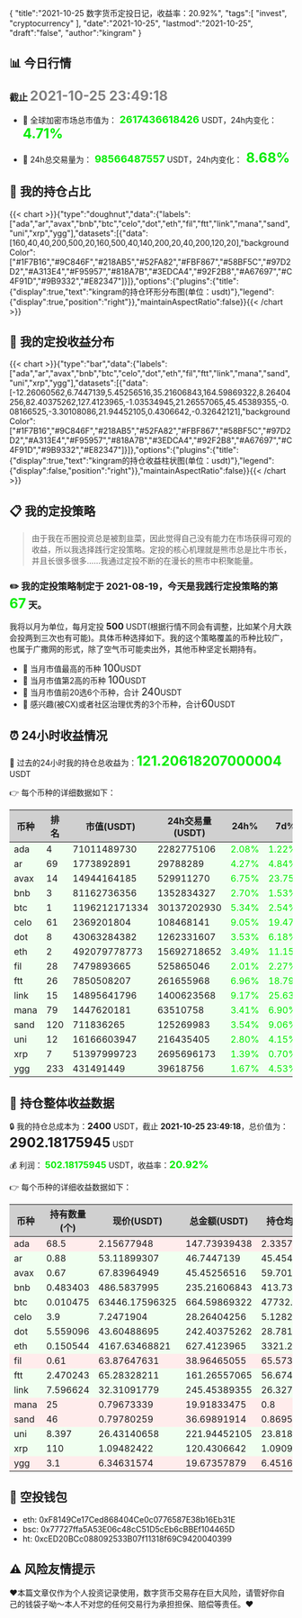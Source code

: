 {
"title":"2021-10-25 数字货币定投日记，收益率：20.92%",
"tags":[
"invest",
"cryptocurrency"
],
"date":"2021-10-25",
"lastmod":"2021-10-25",
"draft":"false",
"author":"kingram"
}

##  📊 今日行情
### 截止 <font color=grey size=5 >**2021-10-25 23:49:18**</font>
- 🍖 全球加密市场总市值为：<font color=#00EC00 size=4 > **2617436618426**</font> USDT，24h内变化：<font color=#00EC00 size=5 > **4.71%**</font>

- 🍤 24h总交易量为：<font color=#00EC00 size=4 > **98566487557**</font> USDT，24h内变化：<font color=#00EC00 size=5 > **8.68%**</font>

## 🎨 我的持仓占比
{{< chart >}}{"type":"doughnut","data":{"labels":["ada","ar","avax","bnb","btc","celo","dot","eth","fil","ftt","link","mana","sand","uni","xrp","ygg"],"datasets":[{"data":[160,40,40,200,500,20,160,500,40,140,200,20,40,200,120,20],"backgroundColor":["#1F7B16","#9C846F","#218AB5","#52FA82","#FBF867","#58BF5C","#97D2D2","#A313E4","#F95957","#818A7B","#3EDCA4","#92F2B8","#A67697","#C4F91D","#9B9332","#E82347"]}]},"options":{"plugins":{"title":{"display":true,"text":"kingram的持仓环形分布图(单位：usdt)"},"legend":{"display":true,"position":"right"}},"maintainAspectRatio":false}}{{< /chart >}}

## 🍺 我的定投收益分布
{{< chart >}}{"type":"bar","data":{"labels":["ada","ar","avax","bnb","btc","celo","dot","eth","fil","ftt","link","mana","sand","uni","xrp","ygg"],"datasets":[{"data":[-12.26060562,6.7447139,5.45256516,35.21606843,164.59869322,8.26404256,82.40375262,127.4123965,-1.03534945,21.26557065,45.45389355,-0.08166525,-3.30108086,21.94452105,0.4306642,-0.32642121],"backgroundColor":["#1F7B16","#9C846F","#218AB5","#52FA82","#FBF867","#58BF5C","#97D2D2","#A313E4","#F95957","#818A7B","#3EDCA4","#92F2B8","#A67697","#C4F91D","#9B9332","#E82347"]}]},"options":{"plugins":{"title":{"display":true,"text":"kingram的持仓收益柱状图(单位：usdt)"},"legend":{"display":false,"position":"right"}},"maintainAspectRatio":false}}{{< /chart >}}

## 📋 我的定投策略

> 由于我在币圈投资总是被割韭菜，因此觉得自己没有能力在市场获得可观的收益，所以我选择践行定投策略。定投的核心机理就是熊市总是比牛市长，并且长很多很多……我通过定投不断的在漫长的熊市中积聚能量。

### ✏️ 我的定投策略制定于 **2021-08-19**，今天是我践行定投策略的第<font color=#00EC00 size=5 > **67**</font> 天。
我将以月为单位，每月定投 <font size=3 ><strong> 500 </strong></font> USDT(根据行情不同会有调整，比如某个月大跌会投两到三次也有可能)。具体币种选择如下。我的这个策略覆盖的币种比较广，也属于广撒网的形式，除了空气币可能卖出外，其他币种坚定长期持有。

- 🥇 当月市值最高的币种 <font size=4 >100</font>USDT
- 🥈 当月市值第2高的币种 <font size=4 >100</font>USDT
- 🥉 当月市值前20选6个币种，合计 <font size=4 >240</font>USDT
- 🏅 感兴趣(被CX)或者社区治理优秀的3个币种，合计<font size=4 >60</font>USDT

## ⏰ 24小时收益情况
📌 过去的24小时我的持仓总收益为：<font color=#00EC00 size=5 >**121.20618207000004**</font> USDT

👉 每个币种的详细数据如下：
<table>
    <thead><tr bgcolor="#d0d0d0" ><th>币种</th><th>排名</th><th>市值(USDT)</th><th>24h交易量(USDT)</th><th>24h%</th><th>7d%</th><th>24h收益</th></tr></thead>
    <tbody>
    <tr>
        <td bgcolor=#F0FFF0>ada</td>
        <td bgcolor=#F0FFF0>4</td>
        <td bgcolor=#F0FFF0>71011489730</td>
        <td bgcolor=#F0FFF0>2282775106</td>
        <td bgcolor=#F0FFF0><font color=#00EC00>2.08%</font></td>
        <td bgcolor=#F0FFF0><font color=#00EC00>1.22%</font></td>
        <td bgcolor=#F0FFF0><font color=#00EC00 size=3 ><strong>3.00709597</strong></font></td>
    </tr>
    <tr>
        <td bgcolor=#F0FFF0>ar</td>
        <td bgcolor=#F0FFF0>69</td>
        <td bgcolor=#F0FFF0>1773892891</td>
        <td bgcolor=#F0FFF0>29788289</td>
        <td bgcolor=#F0FFF0><font color=#00EC00>4.27%</font></td>
        <td bgcolor=#F0FFF0><font color=#00EC00>4.84%</font></td>
        <td bgcolor=#F0FFF0><font color=#00EC00 size=3 ><strong>1.91612802</strong></font></td>
    </tr>
    <tr>
        <td bgcolor=#F0FFF0>avax</td>
        <td bgcolor=#F0FFF0>14</td>
        <td bgcolor=#F0FFF0>14944164185</td>
        <td bgcolor=#F0FFF0>529911270</td>
        <td bgcolor=#F0FFF0><font color=#00EC00>6.75%</font></td>
        <td bgcolor=#F0FFF0><font color=#00EC00>23.75%</font></td>
        <td bgcolor=#F0FFF0><font color=#00EC00 size=3 ><strong>2.87566641</strong></font></td>
    </tr>
    <tr>
        <td bgcolor=#F0FFF0>bnb</td>
        <td bgcolor=#F0FFF0>3</td>
        <td bgcolor=#F0FFF0>81162736356</td>
        <td bgcolor=#F0FFF0>1352834327</td>
        <td bgcolor=#F0FFF0><font color=#00EC00>2.70%</font></td>
        <td bgcolor=#F0FFF0><font color=#00EC00>1.53%</font></td>
        <td bgcolor=#F0FFF0><font color=#00EC00 size=3 ><strong>6.18522561</strong></font></td>
    </tr>
    <tr>
        <td bgcolor=#F0FFF0>btc</td>
        <td bgcolor=#F0FFF0>1</td>
        <td bgcolor=#F0FFF0>1196212171334</td>
        <td bgcolor=#F0FFF0>30137202930</td>
        <td bgcolor=#F0FFF0><font color=#00EC00>5.34%</font></td>
        <td bgcolor=#F0FFF0><font color=#00EC00>2.54%</font></td>
        <td bgcolor=#F0FFF0><font color=#00EC00 size=3 ><strong>33.68167319</strong></font></td>
    </tr>
    <tr>
        <td bgcolor=#F0FFF0>celo</td>
        <td bgcolor=#F0FFF0>61</td>
        <td bgcolor=#F0FFF0>2369201804</td>
        <td bgcolor=#F0FFF0>108468141</td>
        <td bgcolor=#F0FFF0><font color=#00EC00>9.05%</font></td>
        <td bgcolor=#F0FFF0><font color=#00EC00>19.47%</font></td>
        <td bgcolor=#F0FFF0><font color=#00EC00 size=3 ><strong>2.3446153</strong></font></td>
    </tr>
    <tr>
        <td bgcolor=#F0FFF0>dot</td>
        <td bgcolor=#F0FFF0>8</td>
        <td bgcolor=#F0FFF0>43063284382</td>
        <td bgcolor=#F0FFF0>1262331607</td>
        <td bgcolor=#F0FFF0><font color=#00EC00>3.53%</font></td>
        <td bgcolor=#F0FFF0><font color=#00EC00>6.18%</font></td>
        <td bgcolor=#F0FFF0><font color=#00EC00 size=3 ><strong>8.26420495</strong></font></td>
    </tr>
    <tr>
        <td bgcolor=#F0FFF0>eth</td>
        <td bgcolor=#F0FFF0>2</td>
        <td bgcolor=#F0FFF0>492079778773</td>
        <td bgcolor=#F0FFF0>15692718652</td>
        <td bgcolor=#F0FFF0><font color=#00EC00>3.49%</font></td>
        <td bgcolor=#F0FFF0><font color=#00EC00>11.15%</font></td>
        <td bgcolor=#F0FFF0><font color=#00EC00 size=3 ><strong>21.13122665</strong></font></td>
    </tr>
    <tr>
        <td bgcolor=#F0FFF0>fil</td>
        <td bgcolor=#F0FFF0>28</td>
        <td bgcolor=#F0FFF0>7479893665</td>
        <td bgcolor=#F0FFF0>525865046</td>
        <td bgcolor=#F0FFF0><font color=#00EC00>2.01%</font></td>
        <td bgcolor=#F0FFF0><font color=#00EC00>2.27%</font></td>
        <td bgcolor=#F0FFF0><font color=#00EC00 size=3 ><strong>0.76852057</strong></font></td>
    </tr>
    <tr>
        <td bgcolor=#F0FFF0>ftt</td>
        <td bgcolor=#F0FFF0>26</td>
        <td bgcolor=#F0FFF0>7850508207</td>
        <td bgcolor=#F0FFF0>261655968</td>
        <td bgcolor=#F0FFF0><font color=#00EC00>6.96%</font></td>
        <td bgcolor=#F0FFF0><font color=#00EC00>18.79%</font></td>
        <td bgcolor=#F0FFF0><font color=#00EC00 size=3 ><strong>10.49390913</strong></font></td>
    </tr>
    <tr>
        <td bgcolor=#F0FFF0>link</td>
        <td bgcolor=#F0FFF0>15</td>
        <td bgcolor=#F0FFF0>14895641796</td>
        <td bgcolor=#F0FFF0>1400623568</td>
        <td bgcolor=#F0FFF0><font color=#00EC00>9.17%</font></td>
        <td bgcolor=#F0FFF0><font color=#00EC00>25.63%</font></td>
        <td bgcolor=#F0FFF0><font color=#00EC00 size=3 ><strong>20.61023017</strong></font></td>
    </tr>
    <tr>
        <td bgcolor=#F0FFF0>mana</td>
        <td bgcolor=#F0FFF0>79</td>
        <td bgcolor=#F0FFF0>1447620181</td>
        <td bgcolor=#F0FFF0>63510758</td>
        <td bgcolor=#F0FFF0><font color=#00EC00>3.41%</font></td>
        <td bgcolor=#F0FFF0><font color=#00EC00>6.90%</font></td>
        <td bgcolor=#F0FFF0><font color=#00EC00 size=3 ><strong>0.65730636</strong></font></td>
    </tr>
    <tr>
        <td bgcolor=#F0FFF0>sand</td>
        <td bgcolor=#F0FFF0>120</td>
        <td bgcolor=#F0FFF0>711836265</td>
        <td bgcolor=#F0FFF0>125269983</td>
        <td bgcolor=#F0FFF0><font color=#00EC00>3.54%</font></td>
        <td bgcolor=#F0FFF0><font color=#00EC00>9.06%</font></td>
        <td bgcolor=#F0FFF0><font color=#00EC00 size=3 ><strong>1.25353282</strong></font></td>
    </tr>
    <tr>
        <td bgcolor=#F0FFF0>uni</td>
        <td bgcolor=#F0FFF0>12</td>
        <td bgcolor=#F0FFF0>16166603947</td>
        <td bgcolor=#F0FFF0>216435405</td>
        <td bgcolor=#F0FFF0><font color=#00EC00>2.80%</font></td>
        <td bgcolor=#F0FFF0><font color=#00EC00>4.15%</font></td>
        <td bgcolor=#F0FFF0><font color=#00EC00 size=3 ><strong>6.04414084</strong></font></td>
    </tr>
    <tr>
        <td bgcolor=#F0FFF0>xrp</td>
        <td bgcolor=#F0FFF0>7</td>
        <td bgcolor=#F0FFF0>51397999723</td>
        <td bgcolor=#F0FFF0>2695696173</td>
        <td bgcolor=#F0FFF0><font color=#00EC00>1.39%</font></td>
        <td bgcolor=#F0FFF0><font color=#00EC00>0.70%</font></td>
        <td bgcolor=#F0FFF0><font color=#00EC00 size=3 ><strong>1.6489049</strong></font></td>
    </tr>
    <tr>
        <td bgcolor=#F0FFF0>ygg</td>
        <td bgcolor=#F0FFF0>233</td>
        <td bgcolor=#F0FFF0>431491449</td>
        <td bgcolor=#F0FFF0>39618756</td>
        <td bgcolor=#F0FFF0><font color=#00EC00>1.67%</font></td>
        <td bgcolor=#F0FFF0><font color=#00EC00>4.53%</font></td>
        <td bgcolor=#F0FFF0><font color=#00EC00 size=3 ><strong>0.32380118</strong></font></td>
    </tr>
    </tbody>
</table>

## 🎯 持仓整体收益数据

🔒 我的持仓总成本为：<font size=3 >**2400**</font> USDT，截止 **2021-10-25 23:49:18**，总价值为：<font  size=5 >**2902.18175945**</font> USDT

💰 利润： <font color=#00EC00 size=3 >**502.18175945**</font> USDT，收益率：<font color=#00EC00 size=4 >**20.92%**</font>

👉 每个币种的详细收益数据如下：

<table>
    <thead><tr bgcolor="#d0d0d0" ><th>币种</th><th>持有数量(个)</th><th>现价(USDT)</th><th>总金额(USDT)</th><th>持仓均价(USDT)</th><th>成本(USDT)</th><th>利润(USDT)</th><th>收益率</th></tr></thead>
    <tbody>
    <tr>
        <td bgcolor=#FFECEC>ada</td>
        <td bgcolor=#FFECEC>68.5</td>
        <td bgcolor=#FFECEC>2.15677948</td>
        <td bgcolor=#FFECEC>147.73939438</td>
        <td bgcolor=#FFECEC>2.33576642</td>
        <td bgcolor=#FFECEC>160</td>
        <td bgcolor=#FFECEC>-12.26060562</td>
        <td bgcolor=#FFECEC><font color=#FF0000 size=3 ><strong>-7.66%</strong></font></td>
    </tr>
    <tr>
        <td bgcolor=#F0FFF0>ar</td>
        <td bgcolor=#F0FFF0>0.88</td>
        <td bgcolor=#F0FFF0>53.11899307</td>
        <td bgcolor=#F0FFF0>46.7447139</td>
        <td bgcolor=#F0FFF0>45.45454545</td>
        <td bgcolor=#F0FFF0>40</td>
        <td bgcolor=#F0FFF0>6.7447139</td>
        <td bgcolor=#F0FFF0><font color=#00EC00 size=3 ><strong>16.86%</strong></font></td>
    </tr>
    <tr>
        <td bgcolor=#F0FFF0>avax</td>
        <td bgcolor=#F0FFF0>0.67</td>
        <td bgcolor=#F0FFF0>67.83964949</td>
        <td bgcolor=#F0FFF0>45.45256516</td>
        <td bgcolor=#F0FFF0>59.70149254</td>
        <td bgcolor=#F0FFF0>40</td>
        <td bgcolor=#F0FFF0>5.45256516</td>
        <td bgcolor=#F0FFF0><font color=#00EC00 size=3 ><strong>13.63%</strong></font></td>
    </tr>
    <tr>
        <td bgcolor=#F0FFF0>bnb</td>
        <td bgcolor=#F0FFF0>0.483403</td>
        <td bgcolor=#F0FFF0>486.5837995</td>
        <td bgcolor=#F0FFF0>235.21606843</td>
        <td bgcolor=#F0FFF0>413.73346876</td>
        <td bgcolor=#F0FFF0>200</td>
        <td bgcolor=#F0FFF0>35.21606843</td>
        <td bgcolor=#F0FFF0><font color=#00EC00 size=3 ><strong>17.61%</strong></font></td>
    </tr>
    <tr>
        <td bgcolor=#F0FFF0>btc</td>
        <td bgcolor=#F0FFF0>0.010475</td>
        <td bgcolor=#F0FFF0>63446.17596325</td>
        <td bgcolor=#F0FFF0>664.59869322</td>
        <td bgcolor=#F0FFF0>47732.69689737</td>
        <td bgcolor=#F0FFF0>500</td>
        <td bgcolor=#F0FFF0>164.59869322</td>
        <td bgcolor=#F0FFF0><font color=#00EC00 size=3 ><strong>32.92%</strong></font></td>
    </tr>
    <tr>
        <td bgcolor=#F0FFF0>celo</td>
        <td bgcolor=#F0FFF0>3.9</td>
        <td bgcolor=#F0FFF0>7.2471904</td>
        <td bgcolor=#F0FFF0>28.26404256</td>
        <td bgcolor=#F0FFF0>5.12820513</td>
        <td bgcolor=#F0FFF0>20</td>
        <td bgcolor=#F0FFF0>8.26404256</td>
        <td bgcolor=#F0FFF0><font color=#00EC00 size=3 ><strong>41.32%</strong></font></td>
    </tr>
    <tr>
        <td bgcolor=#F0FFF0>dot</td>
        <td bgcolor=#F0FFF0>5.559096</td>
        <td bgcolor=#F0FFF0>43.60488695</td>
        <td bgcolor=#F0FFF0>242.40375262</td>
        <td bgcolor=#F0FFF0>28.78165802</td>
        <td bgcolor=#F0FFF0>160</td>
        <td bgcolor=#F0FFF0>82.40375262</td>
        <td bgcolor=#F0FFF0><font color=#00EC00 size=3 ><strong>51.50%</strong></font></td>
    </tr>
    <tr>
        <td bgcolor=#F0FFF0>eth</td>
        <td bgcolor=#F0FFF0>0.150544</td>
        <td bgcolor=#F0FFF0>4167.63468821</td>
        <td bgcolor=#F0FFF0>627.4123965</td>
        <td bgcolor=#F0FFF0>3321.28812839</td>
        <td bgcolor=#F0FFF0>500</td>
        <td bgcolor=#F0FFF0>127.4123965</td>
        <td bgcolor=#F0FFF0><font color=#00EC00 size=3 ><strong>25.48%</strong></font></td>
    </tr>
    <tr>
        <td bgcolor=#FFECEC>fil</td>
        <td bgcolor=#FFECEC>0.61</td>
        <td bgcolor=#FFECEC>63.87647631</td>
        <td bgcolor=#FFECEC>38.96465055</td>
        <td bgcolor=#FFECEC>65.57377049</td>
        <td bgcolor=#FFECEC>40</td>
        <td bgcolor=#FFECEC>-1.03534945</td>
        <td bgcolor=#FFECEC><font color=#FF0000 size=3 ><strong>-2.59%</strong></font></td>
    </tr>
    <tr>
        <td bgcolor=#F0FFF0>ftt</td>
        <td bgcolor=#F0FFF0>2.470243</td>
        <td bgcolor=#F0FFF0>65.28328211</td>
        <td bgcolor=#F0FFF0>161.26557065</td>
        <td bgcolor=#F0FFF0>56.67458627</td>
        <td bgcolor=#F0FFF0>140</td>
        <td bgcolor=#F0FFF0>21.26557065</td>
        <td bgcolor=#F0FFF0><font color=#00EC00 size=3 ><strong>15.19%</strong></font></td>
    </tr>
    <tr>
        <td bgcolor=#F0FFF0>link</td>
        <td bgcolor=#F0FFF0>7.596624</td>
        <td bgcolor=#F0FFF0>32.31091779</td>
        <td bgcolor=#F0FFF0>245.45389355</td>
        <td bgcolor=#F0FFF0>26.32748442</td>
        <td bgcolor=#F0FFF0>200</td>
        <td bgcolor=#F0FFF0>45.45389355</td>
        <td bgcolor=#F0FFF0><font color=#00EC00 size=3 ><strong>22.73%</strong></font></td>
    </tr>
    <tr>
        <td bgcolor=#FFECEC>mana</td>
        <td bgcolor=#FFECEC>25</td>
        <td bgcolor=#FFECEC>0.79673339</td>
        <td bgcolor=#FFECEC>19.91833475</td>
        <td bgcolor=#FFECEC>0.8</td>
        <td bgcolor=#FFECEC>20</td>
        <td bgcolor=#FFECEC>-0.08166525</td>
        <td bgcolor=#FFECEC><font color=#FF0000 size=3 ><strong>-0.41%</strong></font></td>
    </tr>
    <tr>
        <td bgcolor=#FFECEC>sand</td>
        <td bgcolor=#FFECEC>46</td>
        <td bgcolor=#FFECEC>0.79780259</td>
        <td bgcolor=#FFECEC>36.69891914</td>
        <td bgcolor=#FFECEC>0.86956522</td>
        <td bgcolor=#FFECEC>40</td>
        <td bgcolor=#FFECEC>-3.30108086</td>
        <td bgcolor=#FFECEC><font color=#FF0000 size=3 ><strong>-8.25%</strong></font></td>
    </tr>
    <tr>
        <td bgcolor=#F0FFF0>uni</td>
        <td bgcolor=#F0FFF0>8.397</td>
        <td bgcolor=#F0FFF0>26.43140658</td>
        <td bgcolor=#F0FFF0>221.94452105</td>
        <td bgcolor=#F0FFF0>23.81803025</td>
        <td bgcolor=#F0FFF0>200</td>
        <td bgcolor=#F0FFF0>21.94452105</td>
        <td bgcolor=#F0FFF0><font color=#00EC00 size=3 ><strong>10.97%</strong></font></td>
    </tr>
    <tr>
        <td bgcolor=#F0FFF0>xrp</td>
        <td bgcolor=#F0FFF0>110</td>
        <td bgcolor=#F0FFF0>1.09482422</td>
        <td bgcolor=#F0FFF0>120.4306642</td>
        <td bgcolor=#F0FFF0>1.09090909</td>
        <td bgcolor=#F0FFF0>120</td>
        <td bgcolor=#F0FFF0>0.4306642</td>
        <td bgcolor=#F0FFF0><font color=#00EC00 size=3 ><strong>0.36%</strong></font></td>
    </tr>
    <tr>
        <td bgcolor=#FFECEC>ygg</td>
        <td bgcolor=#FFECEC>3.1</td>
        <td bgcolor=#FFECEC>6.34631574</td>
        <td bgcolor=#FFECEC>19.67357879</td>
        <td bgcolor=#FFECEC>6.4516129</td>
        <td bgcolor=#FFECEC>20</td>
        <td bgcolor=#FFECEC>-0.32642121</td>
        <td bgcolor=#FFECEC><font color=#FF0000 size=3 ><strong>-1.63%</strong></font></td>
    </tr>
    </tbody>
</table>

## 🤞 空投钱包
- eth: 0xF8149Ce17Ced868404Ce0c0776587E38b16Eb31E
- bsc: 0x77727ffa5A53E06c48cC51D5cEb6cBBEf104465D
- ht: 0xcED20BCc088092533B07f11318f69C9420040399

## ⚠️ 风险友情提示
❤️本篇文章仅作为个人投资记录使用，数字货币交易存在巨大风险，请管好你自己的钱袋子呦～本人不对您的任何交易行为承担担保、赔偿等责任。❤️